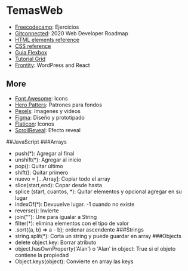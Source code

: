 # TemasWeb
- [Freecodecamp](https://www.freecodecamp.org/learn): Ejercicios
- [Gitconnected](https://levelup.gitconnected.com/the-2020-web-developer-roadmap-76503ddfb327): 2020 Web Developer Roadmap
- [HTML elements reference](https://developer.mozilla.org/en-US/docs/Web/HTML/Element)
- [CSS reference](https://developer.mozilla.org/en-US/docs/Web/CSS/Reference)
- [Guia Flexbox](https://css-tricks.com/snippets/css/a-guide-to-flexbox/)
- [Tutorial Grid](https://www.youtube.com/playlist?list=PLu8EoSxDXHP5CIFvt9-ze3IngcdAc2xKG)
- [Frontity](https://github.com/frontity/frontity): WordPress and React

## More
- [Font Awesome](https://fontawesome.com/): Icons
- [Hero Patters](https://www.heropatterns.com/): Patrones para fondos
- [Pexels](https://www.pexels.com/es-es/): Imagenes y videos
- [Figma](https://www.figma.com/): Diseño y prototipado
- [Flaticon](https://www.flaticon.es/): Iconos
- [ScrollReveal](https://scrollrevealjs.org/): Efecto reveal

##JavaScript
###Arrays
- push(*): Agregar al final
- unshift(*): Agregar al inicio
- pop(): Quitar último
- shift(): Quitar primero
- nuevo = [...Array]: Copiar todo el array
- slice(start,end): Copar desde hasta
- splice (start, cuantos, *): Quitar elementos y opcional agregar en su lugar
- indexOf(*): Devuuelve lugar. -1 cuando no existe
- reverse(): Invierte
- join(""): Une para igualar a String
- filter(*): elimina elementos con el tipo de valor 
- .sort((a, b) => a - b); ordenar ascendente
###Strings
- string.split(*): Corta un string y puede guardar en array
###Objects
- delete object.key: Borrar atributo
- object.hasOwnProperty('Alan') o 'Alan' in object: True si el objeto contiene la propiedad
- Object.keys(object): Convierte en array las keys